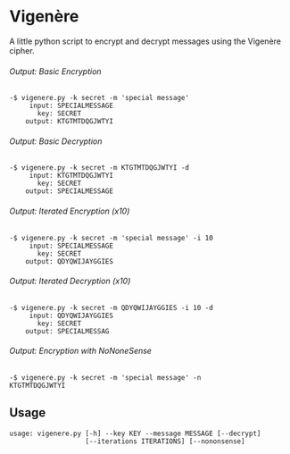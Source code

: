 # Vigenère
A little python script to encrypt and decrypt messages using the Vigenère cipher.

###### Output: Basic Encryption
```
-$ vigenere.py -k secret -m 'special message'
     input: SPECIALMESSAGE
       key: SECRET
    output: KTGTMTDQGJWTYI
```

###### Output: Basic Decryption
```
-$ vigenere.py -k secret -m KTGTMTDQGJWTYI -d
     input: KTGTMTDQGJWTYI
       key: SECRET
    output: SPECIALMESSAGE
```

###### Output: Iterated Encryption (x10)
```
-$ vigenere.py -k secret -m 'special message' -i 10
     input: SPECIALMESSAGE
       key: SECRET
    output: QDYQWIJAYGGIES
```

###### Output: Iterated Decryption (x10)
```
-$ vigenere.py -k secret -m QDYQWIJAYGGIES -i 10 -d
     input: QDYQWIJAYGGIES
       key: SECRET
    output: SPECIALMESSAG
```

###### Output: Encryption with NoNoneSense
```
-$ vigenere.py -k secret -m 'special message' -n
KTGTMTDQGJWTYI
```

## Usage
```
usage: vigenere.py [-h] --key KEY --message MESSAGE [--decrypt]
                   [--iterations ITERATIONS] [--nononsense]
```

